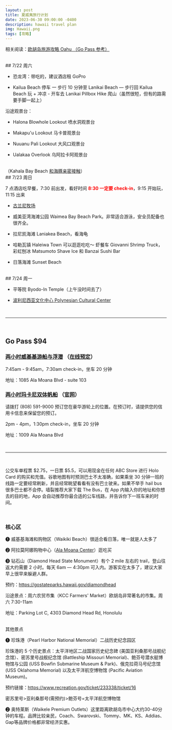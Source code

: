 ```yaml
---
layout: post
title: 夏威夷旅行计划
date: 2023-06-30 09:00:00 -0400
description: hawaii travel plan
img: Hawaii.png
tags: [攻略]
---
```



相关阅读：<a href="https://www.meilvtong.com/viewthread.php?tid=1348" target="_blank">欧胡岛旅游攻略 Oahu </a> 
<a href="https://gocity.com/oahu/zh-hans/products/all-inclusive" target="_blank">（Go Pass 参考） </a>


<br>
## 7/22 周六

- 恐龙湾：带吃的，建议酒店租 GoPro 

- Kailua Beach 停车 一 步行 10 分钟至 Lanikai Beach — 步行回 Kailua Beach 玩 + 冲凉 - 开车去 Lanikai Pillbox Hike 爬山（虽然很短，但有的路需要手脚一起上）


沿途观景台：

- Halona Blowhole Lookout 喷水洞观景台

- Makapu'u Lookout 马卡普观景台

- Nuuanu Pali Lookout 大风口观景台

- Ualakaa Overlook 乌阿拉卡阿观景台

<br>
（Kahala Bay Beach <a href="https://www.kahalaresort.com/Experiences/Dolphin-Quest/" target="_blank">和海豚亲密接触</a>）


<br>
## 7/23 周日

 7 点酒店吃早餐，7:30 前出发，看好时间 <b><span style="color:Red">8:30 一定要 check-in</span></b>，9:15 开始玩，11:15 出来

- <a href="https://www.kualoa.com/" target="_blank">古兰尼牧场</a> 



- 威美亚湾海滩公园 Waimea Bay Beach Park。非常适合游泳，安全员配备也很齐全。

- 拉尼凯海滩 Laniakea Beach，看海龟

- 哈勒瓦镇 Haleiwa Town 可以逛逛吃吃～ 虾餐车 Giovanni Shrimp Truck，彩虹刨冰 Matsumoto Shave Ice 和 Banzai Sushi Bar

- 日落海滩 Sunset Beach


<br>
## 7/24 周一

- 平等院 Byodo-In Temple（上午没时间去了）

- <a href="https://polynesia.com/" target="_blank">波利尼西亚文化中心 Polynesian Cultural Center</a> 


<br>
<hr>
<br>

## Go Pass $94

### <a href="https://gocity.com/oahu/zh-hans/products/all-inclusive/attractions/waikiki-cruise-snorkeling-2-hours" target="_blank">两小时威基基游船与浮潜</a> （<a href="https://www.honolulusnorkelcompany.com/go-city-honolulu-snorkel-co" target="_blank">在线预定</a>）

7:45am - 9:45am，7:30am check-in，坐车 20 分钟

地址：1085 Ala Moana Blvd - suite 103


### <a href="https://gocity.com/oahu/zh-hans/products/all-inclusive/attractions/makani-catamaran-sail" target="_blank">两小时玛卡尼双体帆船</a> （<a href="https://sailmakani.com/tours/fun-in-the-sun-sail/" target="_blank">官网</a>）

请拨打 (808) 591-9000 预订您在豪华游轮上的位置。在预订时，请提供您的信用卡信息来保留您的预订。

2pm - 4pm，1:30pm check-in，坐车 20 分钟

地址：1009 Ala Moana Blvd





<br>
<hr>
<br>



公交车单程票 $2.75，一日票 $5.5，可以用现金在任何 ABC Store 进行 Holo Card 的购买和充值。谷歌地图有时预测巴士不太准确，如果乘坐 30 分钟一班的线路一定要经常刷新，并且经常眺望看看有没有巴士驶来。如果不举手 hail bus 很多巴士都不会停。墙裂推荐大家下载 The Bus，在 App 内输入你的地址和你想去的目的地，App 会自动推荐你最合适的公车线路，并告诉你下一班车来的时间。

<br>




### 核心区

❶ 威基基海滩和购物区（Waikiki Beach）很适合看日落，唯一就是人太多了

❷ 阿拉莫阿娜购物中心（<a href="https://www.alamoanacenter.com/en.html" target="_blank">Ala Moana Center</a>）逛吃买



❸ 钻石山（Diamond Head State Monument）有个 2 mile 左右的 trail，登山往返大约需要 2 小时。每天 6am — 4:30pm 可入内。游客实在太多了，建议大家早上很早来躲避人群。

预约：https://gostateparks.hawaii.gov/diamondhead

沿途景点：周六农贸市集（KCC Farmers' Market）欧胡岛非常著名的市集。周六 7:30-11am

地址：Parking Lot C, 4303 Diamond Head Rd, Honolulu


<br>
其他景点

❶ 珍珠港（Pearl Harbor National Memorial）二战历史纪念园区


珍珠港的 5 个历史景点：太平洋地区二战国家历史纪念碑 (美国亚利桑那号战舰纪念馆）、密苏里号战舰纪念馆 (Battleship Missouri Memorial)、鲍芬号潜水艇博物馆与公园 (USS Bowfin Submarine Museum & Park)、俄克拉荷马号纪念馆 (USS Oklahoma Memorial) 以及太平洋航空博物馆 (Pacific Aviation Museum)。

预约链接：https://www.recreation.gov/ticket/233338/ticket/16

密苏里号>亚利桑那号(需预约)>鲍芬号=太平洋航空​​博物馆



❷ 奥特莱斯（Waikele Premium Outlets）这里距离欧胡岛市中心大约30-40分钟的车程。品牌比较亲民，Coach、Swarovski、Tommy、MK、KS、Addias、Gap等品牌价格都非常经济实惠。


